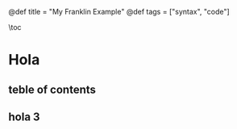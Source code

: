 @def title = "My Franklin Example"
@def tags = ["syntax", "code"]

\toc

# Hola 

## teble of contents



## hola 3
